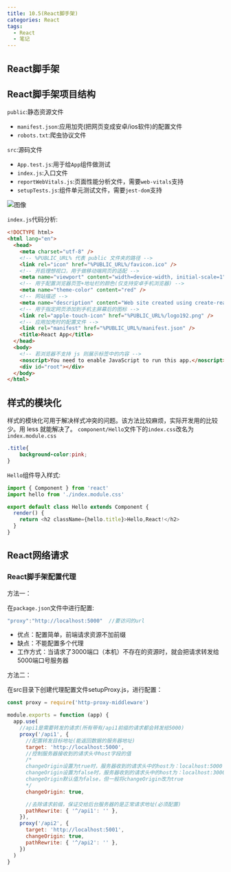 ```yaml
---
title: 10.5(React脚手架)
categories: React
tags:
  - React
  - 笔记
---
```

## React脚手架

## React脚手架项目结构

`public`:静态资源文件

- `manifest.json`:应用加壳(把网页变成安卓/ios软件)的配置文件
- `robots.txt`:爬虫协议文件
  
`src`:源码文件

- `App.test.js`:用于给`App`组件做测试
- `index.js`:入口文件
- `reportWebVitals.js`:页面性能分析文件，需要`web-vitals`支持
- `setupTests.js`:组件单元测试文件，需要`jest-dom`支持

![图像](https://brucecai55520.gitee.io/bruceblog/assets/img/React-cli.5baa9e94.png)

`index.js`代码分析:

```html
<!DOCTYPE html>
<html lang="en">
  <head>
    <meta charset="utf-8" />
    <!-- %PUBLIC_URL% 代表 public 文件夹的路径 -->
    <link rel="icon" href="%PUBLIC_URL%/favicon.ico" />
    <!-- 开启理想视口，用于做移动端网页的适配 -->
    <meta name="viewport" content="width=device-width, initial-scale=1" />
    <!-- 用于配置浏览器页签+地址栏的颜色(仅支持安卓手机浏览器) -->
    <meta name="theme-color" content="red" />
    <!-- 网站描述 -->
    <meta name="description" content="Web site created using create-react-app" />
    <!-- 用于指定网页添加到手机主屏幕后的图标 -->
    <link rel="apple-touch-icon" href="%PUBLIC_URL%/logo192.png" />
    <!-- 应用加壳时的配置文件 -->
    <link rel="manifest" href="%PUBLIC_URL%/manifest.json" />
    <title>React App</title>
  </head>
  <body>
    <!-- 若浏览器不支持 js 则展示标签中的内容 -->
    <noscript>You need to enable JavaScript to run this app.</noscript>
    <div id="root"></div>
  </body>
</html>
```

## 样式的模块化

样式的模块化可用于解决样式冲突的问题。该方法比较麻烦，实际开发用的比较少。用 less 就能解决了。
`component/Hello`文件下的`index.css`改名为`index.module.css`

```css
.title{
    background-color:pink;
}
```

`Hello`组件导入样式:

```js
import { Component } from 'react'
import hello from './index.module.css'

export default class Hello extends Component {
  render() {
    return <h2 className={hello.title}>Hello,React!</h2>
  }
}
```

## React网络请求

### React脚手架配置代理

方法一：

在`package.json`文件中进行配置:

```js
"proxy":"http://localhost:5000"  //要访问的url
```

- 优点：配置简单，前端请求资源不加前缀
- 缺点：不能配置多个代理
- 工作方式：当请求了3000端口（本机）不存在的资源时，就会把请求转发给5000端口号服务器

方法二：

在src目录下创建代理配置文件setupProxy.js，进行配置：

```js
const proxy = require('http-proxy-middleware')

module.exports = function (app) {
  app.use(
    //api1是需要转发的请求(所有带有/api1前缀的请求都会转发给5000)
    proxy('/api1', {
      //配置转发目标地址(能返回数据的服务器地址)
      target: 'http://localhost:5000',
      //控制服务器接收到的请求头中host字段的值
      /*
      changeOrigin设置为true时，服务器收到的请求头中的host为：localhost:5000
      changeOrigin设置为false时，服务器收到的请求头中的host为：localhost:3000
      changeOrigin默认值为false，但一般将changeOrigin改为true
      */
      changeOrigin: true,

      //去除请求前缀，保证交给后台服务器的是正常请求地址(必须配置)
      pathRewrite: { '^/api1': '' },
    }),
    proxy('/api2', {
      target: 'http://localhost:5001',
      changeOrigin: true,
      pathRewrite: { '^/api2': '' },
    })
  )
}
```
